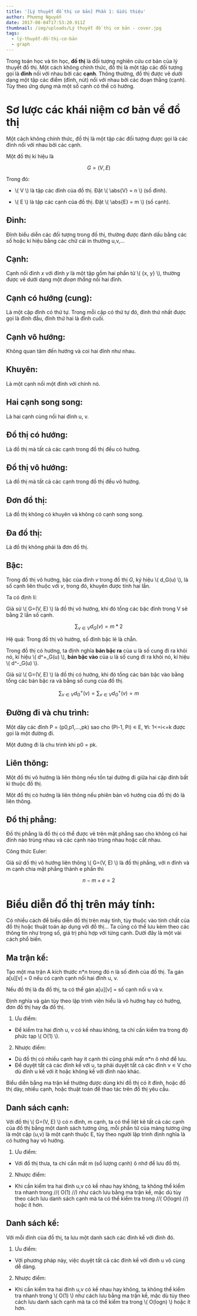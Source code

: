 ```yaml
---
title: '[Lý thuyết đồ thị cơ bản] Phần 1: Giới thiệu'
author: Phương Nguyễn
date: 2017-08-04T17:53:20.911Z
thumbnail: /img/uploads/Lý thuyết đồ thị cơ bản - cover.jpg
tags:
  - lý-thuyết-đồ-thị-cơ-bản
  - graph
---
```

Trong toán học và tin học, **đồ thị** là đối tượng nghiên cứu cơ bản của lý thuyết đồ thị. Một cách không chính thức, đồ thị là một tập các đối tượng gọi là **đỉnh** nối với nhau bởi các **cạnh**. Thông thường, đồ thị được vẽ dưới dạng một tập các điểm (đỉnh, nút) nối với nhau bởi các đoạn thẳng (cạnh). Tùy theo ứng dụng mà một số cạnh có thể có hướng.

# Sơ lược các khái niệm cơ bản về đồ thị

Một cách không chính thức, đồ thị là một tập các đối tượng được gọi là các đỉnh nối với nhau bởi các cạnh.

Một đồ thị kí hiệu là

$$ G=(V, E) $$

Trong đó:

* \\( V \\) là tập các đỉnh của đồ thị. Đặt \\( \abs{V} = n \\) (số đỉnh).

* \\( E \\) là tập các cạnh của đồ thị. Đặt \\( \abs{E} = m \\) (số cạnh).

## Đỉnh:

Đỉnh biểu diễn các đối tượng trong đồ thị, thường được đánh dấu bằng các số hoặc kí hiệu bằng các chữ cái in thường u,v,...

## Cạnh:

Cạnh nối đỉnh *x* với đỉnh *y* là một tập gồm hai phần tử \\( {x, y} \\), thường được vẽ dưới dạng một *đoạn thẳng* nối hai đỉnh.

## Cạnh có hướng (cung): 

Là một cặp đỉnh có thứ tự. Trong mỗi cặp có thứ tự đó, đỉnh thứ nhất được gọi là đỉnh đầu, đỉnh thứ hai là đỉnh cuối.

## Cạnh vô hướng:

Không quan tâm đến hướng và coi hai đỉnh như nhau.

## Khuyên: 

Là một cạnh nối một đỉnh với chính nó.		

## Hai cạnh song song:

Là hai cạnh cùng nối hai đỉnh u, v.

## Đồ thị có hướng: 

Là đồ thị mà tất cả các cạnh trong đồ thị đều có hướng.

## Đồ thị vô hướng: 

Là đồ thị mà tất cả các cạnh trong đồ thị đều vô hướng.

## Đơn đồ thị: 

Là đồ thị không có khuyên và không có cạnh song song.

## Đa đồ thị: 

Là đồ thị không phải là đơn đồ thị.

## Bậc:

Trong đồ thị vô hướng, bậc của đỉnh *v* trong đồ thị *G*, ký hiệu \\( d_G(u) \\), là số cạnh liên thuộc với *v*, trong đó, khuyên được tính hai lần.

Ta có định lí:

Giả sử \\( G=(V, E) \\) là đồ thị vô hướng, khi đó tổng các bậc đỉnh trong V sẽ bằng 2 lần số cạnh.

$$ \sum_{ v \in V }{ d_G(v) } = m * 2 $$

Hệ quả: Trong đồ thị vô hướng, số đỉnh bậc lẻ là chẵn.

Trong đồ thị có hướng, ta định nghĩa **bán bậc ra** của u là số cung đi ra khỏi nó, kí hiệu \\( d^+_G(u) \\), **bán bậc vào** của u là số cung đi ra khỏi nó, kí hiệu \\( d^-_G(u) \\).

Giả sử \\( G=(V, E) \\) là đồ thị có hướng, khi đó tổng các bán bậc vào bằng tổng các bán bậc ra và bằng số cung của đồ thị.

$$ \sum_{ v \in V }{ d^+_G(v) } = \sum_{ v \in V }{ d^+_G(v) } = m $$

## Đường đi và chu trình:

Một dãy các đỉnh P = (p0,p1,...,pk) sao cho (Pi-1, Pi) ∊ E, ∀i: 1<=i<=k được gọi là một đường đi.

Một đường đi là chu trình khi p0 = pk.

## Liên thông:

Một đồ thị vô hướng là liên thông nếu tồn tại đường đi giữa hai cặp đỉnh bất kì thuộc đồ thị.

Một đồ thị có hướng là liên thông nếu phiên bản vô hướng của đồ thị đó là liên thông.

## Đồ thị phẳng:

Đồ thị phẳng là đồ thị có thể được vẽ trên mặt phẳng sao cho không có hai đỉnh nào trùng nhau và các cạnh nào trùng nhau hoặc cắt nhau.

Công thức Euler:

Giả sử đồ thị vô hướng liên thông \\( G=(V, E) \\) là đồ thị phẳng, với n đỉnh và m cạnh chia mặt phẳng thành e phần thì

$$ n - m + e = 2 $$

# Biểu diễn đồ thị trên máy tính:

Có nhiều cách để biểu diễn đồ thị trên máy tính, tùy thuộc vào tính chất của đồ thị hoặc thuật toán áp dụng với đồ thị… Ta cũng có thể lưu kèm theo các thông tin như trọng số, giá trị phù hợp với từng cạnh. Dưới đây là một vài cách phổ biến.

## Ma trận kề:

Tạo một ma trận A kích thước n\*n trong đó n là số đỉnh của đồ thị. Ta gán a\[u\]\[v\] = 0 nếu có cạnh cạnh nối hai đỉnh u, v.

Nếu đồ thị là đa đồ thị, ta có thể gán a\[u\]\[v\] = số cạnh nối u và v.

Định nghĩa và gán tùy theo lập trình viên hiểu là vô hướng hay có hướng, đơn đồ thị hay đa đồ thị.

1. Ưu điểm:
* Để kiểm tra hai đỉnh u, v có kề nhau không, ta chỉ cần kiểm tra trong độ phức tạp \\( O(1) \\).
2. Nhược điểm:
* Dù đồ thị có nhiều cạnh hay ít cạnh thì cũng phải mất n\*n ô nhớ để lưu.
* Để duyệt tất cả các đỉnh kề với u, ta phải duyệt tất cả các đỉnh v ∊ V cho dù đỉnh u kề với ít hoặc không kề với đỉnh nào khác.

Biểu diễn bằng ma trận kề thường được dùng khi đồ thị có ít đỉnh, hoặc đồ thị dày, nhiều cạnh, hoặc thuật toán để thao tác trên đồ thị yêu cầu.

## Danh sách cạnh:

Với đồ thị \\( G=(V, E) \\) có n đỉnh, m cạnh, ta có thể liệt kê tất cả các cạnh của đồ thị bằng một danh sách tương ứng, mỗi phần tử của mảng tương ứng là một cặp (u,v) là một cạnh thuộc E, tùy theo người lập trình định nghĩa là có hướng hay vô hướng.

1. Ưu điểm:
* Với đồ thị thưa, ta chỉ cần mất m (số lượng cạnh) ô nhớ để lưu đồ thị. 
2. Nhược điểm:
* Khi cần kiểm tra hai đỉnh u,v có kề nhau hay không, ta không thể kiểm tra nhanh trong //( O(1) //) như cách lưu bằng ma trận kề, mặc dù tùy theo cách lưu danh sách cạnh mà ta có thể kiểm tra trong //( O(logn) //) hoặc ít hơn.

## Danh sách kề:

Với mỗi đỉnh của đồ thị, ta lưu một danh sách các đỉnh kề với đỉnh đó.

1. Ưu điểm:
* Với phương pháp này, việc duyệt tất cả các đỉnh kề với đỉnh u vô cùng dễ dàng.
2. Nhược điểm:
* Khi cần kiểm tra hai đỉnh u,v có kề nhau hay không, ta không thể kiểm tra nhanh trong \\( O(1) \\) như cách lưu bằng ma trận kề, mặc dù tùy theo cách lưu danh sách cạnh mà ta có thể kiểm tra trong \\( O(logn) \\) hoặc ít hơn.

